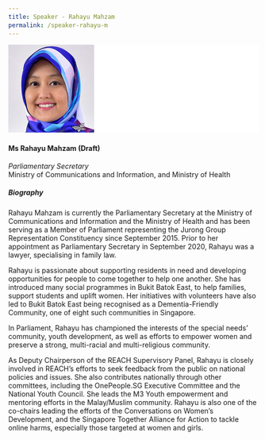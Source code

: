 ```yaml
---
title: Speaker - Rahayu Mahzam
permalink: /speaker-rahayu-m
---
```


![Rahayu Mahzam](/images/speakers/Rahayu-Mahzam.jpg)

#### **Ms Rahayu Mahzam (Draft)**

*Parliamentary Secretary*  
Ministry of Communications and Information, and Ministry of Health

##### **Biography**

Rahayu Mahzam is currently the Parliamentary Secretary at the Ministry of Communications and Information and the Ministry of Health and has been serving as a Member of Parliament representing the Jurong Group Representation Constituency since September 2015. Prior to her appointment as Parliamentary Secretary in September 2020, Rahayu was a lawyer, specialising in family law.
 
Rahayu is passionate about supporting residents in need and developing opportunities for people to come together to help one another. She has introduced many social programmes in Bukit Batok East, to help families, support students and uplift women. Her initiatives with volunteers have also led to Bukit Batok East being recognised as a Dementia-Friendly Community, one of eight such communities in Singapore.
 
In Parliament, Rahayu has championed the interests of the special needs’ community, youth development, as well as efforts to empower women and preserve a strong, multi-racial and multi-religious community.
 
As Deputy Chairperson of the REACH Supervisory Panel, Rahayu is closely involved in REACH’s efforts to seek feedback from the public on national policies and issues. She also contributes nationally through other committees, including the OnePeople.SG Executive Committee and the National Youth Council. She leads the M3 Youth empowerment and mentoring efforts in the Malay/Muslim community. Rahayu is also one of the co-chairs leading the efforts of the Conversations on Women’s Development, and the Singapore Together Alliance for Action to tackle online harms, especially those targeted at women and girls.